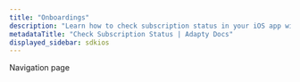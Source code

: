 ```yaml
---
title: "Onboardings"
description: "Learn how to check subscription status in your iOS app with Adapty."
metadataTitle: "Check Subscription Status | Adapty Docs"
displayed_sidebar: sdkios
---
```



Navigation page
